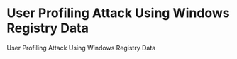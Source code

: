 # User Profiling Attack Using Windows Registry Data
User Profiling Attack Using Windows Registry Data
